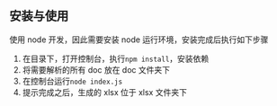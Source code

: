 ## 安装与使用
使用 node 开发，因此需要安装 node 运行环境，安装完成后执行如下步骤
1. 在目录下，打开控制台，执行`npm install`，安装依赖
2. 将需要解析的所有 doc 放在 doc 文件夹下
3. 在控制台运行`node index.js`
4. 提示完成之后，生成的 xlsx 位于 xlsx 文件夹下